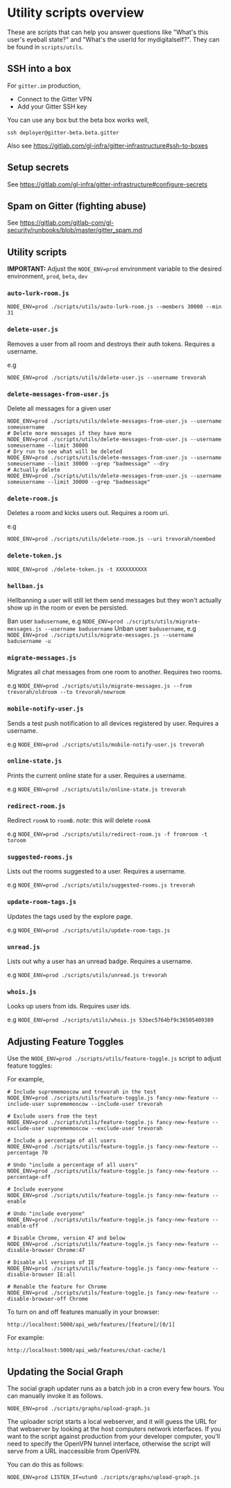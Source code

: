 # Utility scripts overview

These are scripts that can help you answer questions like "What's this user's eyeball state?" and "What's the userId for mydigitalself?". They can be found in `scripts/utils`.


## SSH into a box

For `gitter.im` production,

 - Connect to the Gitter VPN
 - Add your Gitter SSH key

You can use any box but the beta box works well,

```
ssh deployer@gitter-beta.beta.gitter
```

Also see https://gitlab.com/gl-infra/gitter-infrastructure#ssh-to-boxes


## Setup secrets

See https://gitlab.com/gl-infra/gitter-infrastructure#configure-secrets


## Spam on Gitter (fighting abuse)

See https://gitlab.com/gitlab-com/gl-security/runbooks/blob/master/gitter_spam.md


## Utility scripts

**IMPORTANT:** Adjust the `NODE_ENV=prod` environment variable to the desired environment, `prod`, `beta`, `dev`


### `auto-lurk-room.js`

```
NODE_ENV=prod ./scripts/utils/auto-lurk-room.js --members 30000 --min 31
```


### `delete-user.js`

Removes a user from all room and destroys their auth tokens. Requires a username.

e.g

```
NODE_ENV=prod ./scripts/utils/delete-user.js --username trevorah
```

### `delete-messages-from-user.js`

Delete all messages for a given user

```
NODE_ENV=prod ./scripts/utils/delete-messages-from-user.js --username someusername
# Delete more messages if they have more
NODE_ENV=prod ./scripts/utils/delete-messages-from-user.js --username someusername --limit 30000
# Dry run to see what will be deleted
NODE_ENV=prod ./scripts/utils/delete-messages-from-user.js --username someusername --limit 30000 --grep "badmessage" --dry
# Actually delete
NODE_ENV=prod ./scripts/utils/delete-messages-from-user.js --username someusername --limit 30000 --grep "badmessage"
```


### `delete-room.js`

Deletes a room and kicks users out. Requires a room uri.

e.g

```
NODE_ENV=prod ./scripts/utils/delete-room.js --uri trevorah/noembed
```


### `delete-token.js`

```
NODE_ENV=prod ./delete-token.js -t XXXXXXXXXX
```


### `hellban.js`

Hellbanning a user will still let them send messages but they won't actually
show up in the room or even be persisted.

Ban user `badusername`, e.g `NODE_ENV=prod ./scripts/utils/migrate-messages.js --username badusername`
Unban user `badusername`, e.g `NODE_ENV=prod ./scripts/utils/migrate-messages.js --username badusername -u`


### `migrate-messages.js`

Migrates all chat messages from one room to another. Requires two rooms.

e.g `NODE_ENV=prod ./scripts/utils/migrate-messages.js --from trevorah/oldroom --to trevorah/newroom`


### `mobile-notify-user.js`

Sends a test push notification to all devices registered by user. Requires a username.

e.g `NODE_ENV=prod ./scripts/utils/mobile-notify-user.js trevorah`


### `online-state.js`

Prints the current online state for a user. Requires a username.

e.g `NODE_ENV=prod ./scripts/utils/online-state.js trevorah`


### `redirect-room.js`

Redirect `roomA` to `roomB`. *note:* this will delete `roomA`

e.g `NODE_ENV=prod ./scripts/utils/redirect-room.js -f fromroom -t toroom`


### `suggested-rooms.js`

Lists out the rooms suggested to a user. Requires a username.

e.g `NODE_ENV=prod ./scripts/utils/suggested-rooms.js trevorah`


### `update-room-tags.js`

Updates the tags used by the explore page.

e.g `NODE_ENV=prod ./scripts/utils/update-room-tags.js`


### `unread.js`

Lists out why a user has an unread badge. Requires a username.

e.g `NODE_ENV=prod ./scripts/utils/unread.js trevorah`


### `whois.js`

Looks up users from ids. Requires user ids.

e.g `NODE_ENV=prod ./scripts/utils/whois.js 53bec5764bf9c36505409389`



## Adjusting Feature Toggles

Use the `NODE_ENV=prod ./scripts/utils/feature-toggle.js` script to adjust feature toggles:

For example,

```shell
# Include suprememoocow and trevorah in the test
NODE_ENV=prod ./scripts/utils/feature-toggle.js fancy-new-feature --include-user suprememoocow --include-user trevorah

# Exclude users from the test
NODE_ENV=prod ./scripts/utils/feature-toggle.js fancy-new-feature --exclude-user suprememoocow --exclude-user trevorah

# Include a percentage of all users
NODE_ENV=prod ./scripts/utils/feature-toggle.js fancy-new-feature --percentage 70

# Undo "include a percentage of all users"
NODE_ENV=prod ./scripts/utils/feature-toggle.js fancy-new-feature --percentage-off

# Include everyone
NODE_ENV=prod ./scripts/utils/feature-toggle.js fancy-new-feature --enable

# Undo "include everyone"
NODE_ENV=prod ./scripts/utils/feature-toggle.js fancy-new-feature --enable-off

# Disable Chrome, version 47 and below
NODE_ENV=prod ./scripts/utils/feature-toggle.js fancy-new-feature --disable-browser Chrome:47

# Disable all versions of IE
NODE_ENV=prod ./scripts/utils/feature-toggle.js fancy-new-feature --disable-browser IE:all

# Renable the feature for Chrome
NODE_ENV=prod ./scripts/utils/feature-toggle.js fancy-new-feature --disable-browser-off Chrome
```

To turn on and off features manually in your browser:

```
http://localhost:5000/api_web/features/[feature]/[0/1]
```

For example:

```
http://localhost:5000/api_web/features/chat-cache/1
```


## Updating the Social Graph

The social graph updater runs as a batch job in a cron every few hours. You can manually invoke it as follows.

```shell
NODE_ENV=prod ./scripts/graphs/upload-graph.js
```

The uploader script starts a local webserver, and it will guess the URL for that webserver by looking at the host computers
network interfaces. If you want to the script against production from your developer computer, you'll need to specify the OpenVPN
tunnel interface, otherwise the script will serve from a URL inaccessible from OpenVPN.

You can do this as follows:
```shell
NODE_ENV=prod LISTEN_IF=utun0 ./scripts/graphs/upload-graph.js
```
